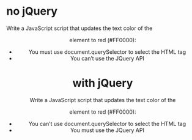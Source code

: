 # no jQuery
Write a JavaScript script that updates the text color of the <header> element to red (#FF0000):
- You must use document.querySelector to select the HTML tag
- You can’t use the JQuery API
# with jQuery
Write a JavaScript script that updates the text color of the <header> element to red (#FF0000):
- You can’t use document.querySelector to select the HTML tag
- You must use the JQuery API